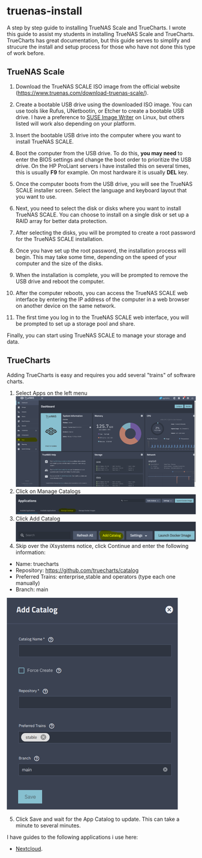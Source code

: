 # truenas-install
A step by step guide to installing TrueNAS Scale and TrueCharts. I wrote this guide to assist my students in installing TrueNAS Scale and TrueCharts. TrueCharts has great documentation, but this guide serves to simplify and strucure the install and setup process for those who have not done this type of work before.

## TrueNAS Scale

1. Download the TrueNAS SCALE ISO image from the official website (https://www.truenas.com/download-truenas-scale/).

2. Create a bootable USB drive using the downloaded ISO image. You can use tools like Rufus, UNetbootin, or Etcher to create a bootable USB drive.
   I have a preference to [SUSE Image Writer](https://software.opensuse.org/package/imagewriter) on Linux, but others listed will work also depending on your platform.

4. Insert the bootable USB drive into the computer where you want to install TrueNAS SCALE.

5. Boot the computer from the USB drive. To do this, **you may need** to enter the BIOS settings and change the boot order to prioritize the USB drive. On the HP ProLiant servers i have installed this on several times, this is usually **F9** for example. On most hardware it is usually **DEL** key.

6. Once the computer boots from the USB drive, you will see the TrueNAS SCALE installer screen. Select the language and keyboard layout that you want to use.

7. Next, you need to select the disk or disks where you want to install TrueNAS SCALE. You can choose to install on a single disk or set up a RAID array for better data protection.

8. After selecting the disks, you will be prompted to create a root password for the TrueNAS SCALE installation.

9. Once you have set up the root password, the installation process will begin. This may take some time, depending on the speed of your computer and the size of the disks.

10. When the installation is complete, you will be prompted to remove the USB drive and reboot the computer.

11. After the computer reboots, you can access the TrueNAS SCALE web interface by entering the IP address of the computer in a web browser on another device on the same network.

12. The first time you log in to the TrueNAS SCALE web interface, you will be prompted to set up a storage pool and share.

Finally, you can start using TrueNAS SCALE to manage your storage and data.

## TrueCharts

Adding TrueCharts is easy and requires you add several "trains" of software charts.

1. Select Apps on the left menu
![Screenshot of TrueNAS Scale Menu with Apps marked.](truenas_1.png)
2. Click on Manage Catalogs
![Screenshot of TrueNAS Scale Menu with Apps marked.](truenas_2.png)
3. Click Add Catalog
![Screenshot of TrueNAS Scale Menu with Apps marked.](truenas_3.png)
4. Skip over the iXsystems notice, click Continue and enter the following information: 
  - Name: truecharts 
  - Repository: https://github.com/truecharts/catalog 
  - Preferred Trains: enterprise,stable and operators (type each one manually) 
  - Branch: main

![Screenshot of TrueNAS Scale Menu with Apps marked.](truenas_4.png)

5. Click Save and wait for the App Catalog to update. This can take a minute to several minutes.

I have guides to the following applications i use here:
- [Nextcloud](ruecharts.org/charts/stable/nextcloud/](https://truecharts.org/charts/stable/nextcloud/)https://truecharts.org/charts/stable/nextcloud/).
